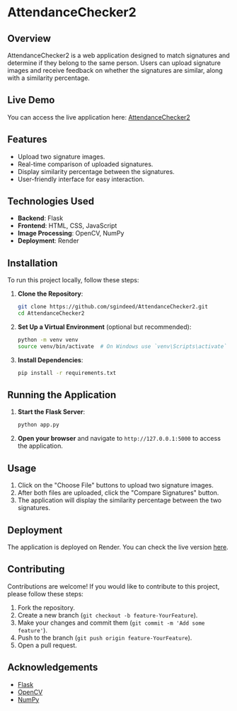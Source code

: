 # AttendanceChecker2

## Overview

AttendanceChecker2 is a web application designed to match signatures and determine if they belong to the same person. Users can upload signature images and receive feedback on whether the signatures are similar, along with a similarity percentage. 

## Live Demo

You can access the live application here: [AttendanceChecker2](https://signmatcher.onrender.com)

## Features

- Upload two signature images.
- Real-time comparison of uploaded signatures.
- Display similarity percentage between the signatures.
- User-friendly interface for easy interaction.

## Technologies Used

- **Backend**: Flask
- **Frontend**: HTML, CSS, JavaScript
- **Image Processing**: OpenCV, NumPy
- **Deployment**: Render

## Installation

To run this project locally, follow these steps:

1. **Clone the Repository**:

   ```bash
   git clone https://github.com/sgindeed/AttendanceChecker2.git
   cd AttendanceChecker2
   ```

2. **Set Up a Virtual Environment** (optional but recommended):

   ```bash
   python -m venv venv
   source venv/bin/activate  # On Windows use `venv\Scripts\activate`
   ```

3. **Install Dependencies**:

   ```bash
   pip install -r requirements.txt
   ```

## Running the Application

1. **Start the Flask Server**:

   ```bash
   python app.py
   ```

2. **Open your browser** and navigate to `http://127.0.0.1:5000` to access the application.

## Usage

1. Click on the "Choose File" buttons to upload two signature images.
2. After both files are uploaded, click the "Compare Signatures" button.
3. The application will display the similarity percentage between the two signatures.

## Deployment

The application is deployed on Render. You can check the live version [here](https://signmatcher.onrender.com).

## Contributing

Contributions are welcome! If you would like to contribute to this project, please follow these steps:

1. Fork the repository.
2. Create a new branch (`git checkout -b feature-YourFeature`).
3. Make your changes and commit them (`git commit -m 'Add some feature'`).
4. Push to the branch (`git push origin feature-YourFeature`).
5. Open a pull request.


## Acknowledgements

- [Flask](https://flask.palletsprojects.com/)
- [OpenCV](https://opencv.org/)
- [NumPy](https://numpy.org/)

